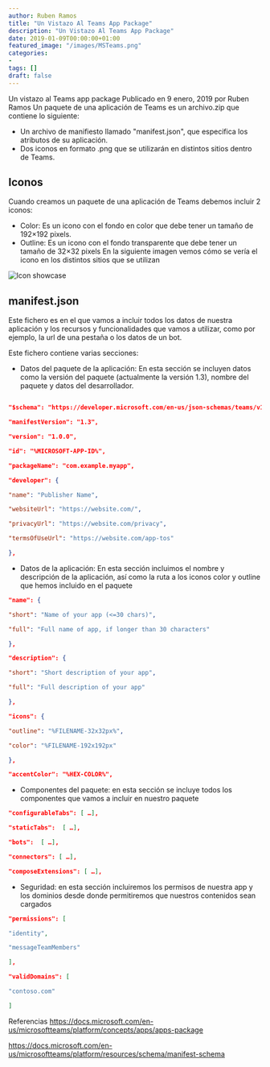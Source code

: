 ```yaml
---
author: Ruben Ramos
title: "Un Vistazo Al Teams App Package"
description: "Un Vistazo Al Teams App Package"
date: 2019-01-09T00:00:00+01:00
featured_image: "/images/MSTeams.png"
categories:
- 
tags: []
draft: false
---
```


Un vistazo al Teams app package
Publicado en 9 enero, 2019 por Ruben Ramos
Un paquete de una aplicación de Teams es un archivo.zip que contiene lo siguiente:

- Un archivo de manifiesto llamado "manifest.json", que especifica los atributos de su aplicación.
- Dos iconos en formato .png que se utilizarán en distintos sitios dentro de Teams.

## Iconos
Cuando creamos un paquete de una aplicación de Teams debemos incluir 2 iconos:

- Color: Es un icono con el fondo en color que debe tener un tamaño de 192×192 pixels.
- Outline: Es un icono con el fondo transparente que debe tener un tamaño de 32×32 pixels
En la siguiente imagen vemos cómo se vería el icono en los distintos sitios que se utilizan

![Icon showcase](/images/un-vistazo-al-teams-app-package-01.png)

## manifest.json
Este fichero es en el que vamos a incluir todos los datos de nuestra aplicación y los recursos y funcionalidades que vamos a utilizar, como por ejemplo, la url de una pestaña o los datos de un bot.

Este fichero contiene varias secciones:

- Datos del paquete de la aplicación: En esta sección se incluyen datos como la versión del paquete (actualmente la versión 1.3), nombre del paquete y datos del desarrollador.

```json

"$schema": "https://developer.microsoft.com/en-us/json-schemas/teams/v1.3/MicrosoftTeams.schema.json",

"manifestVersion": "1.3",

"version": "1.0.0",

"id": "%MICROSOFT-APP-ID%",

"packageName": "com.example.myapp",

"developer": {

"name": "Publisher Name",

"websiteUrl": "https://website.com/",

"privacyUrl": "https://website.com/privacy",

"termsOfUseUrl": "https://website.com/app-tos"

},

```

- Datos de la aplicación: En esta sección incluimos el nombre y descripción de la aplicación, así como la ruta a los iconos color y outline que hemos incluido en el paquete

```json
"name": {

"short": "Name of your app (<=30 chars)",

"full": "Full name of app, if longer than 30 characters"

},

"description": {

"short": "Short description of your app",

"full": "Full description of your app"

},

"icons": {

"outline": "%FILENAME-32x32px%",

"color": "%FILENAME-192x192px"

},

"accentColor": "%HEX-COLOR%",
```

- Componentes del paquete: en esta sección se incluye todos los componentes que vamos a incluir en nuestro paquete

```json
"configurableTabs": [ …],

"staticTabs":  [ …],

"bots":  [ …],

"connectors": [ …],

"composeExtensions": [ …],
```

- Seguridad: en esta sección incluiremos los permisos de nuestra app y los dominios desde donde permitiremos que nuestros contenidos sean cargados

```json
"permissions": [

"identity",

"messageTeamMembers"

],

"validDomains": [

"contoso.com"

]
```

Referencias
https://docs.microsoft.com/en-us/microsoftteams/platform/concepts/apps/apps-package

https://docs.microsoft.com/en-us/microsoftteams/platform/resources/schema/manifest-schema